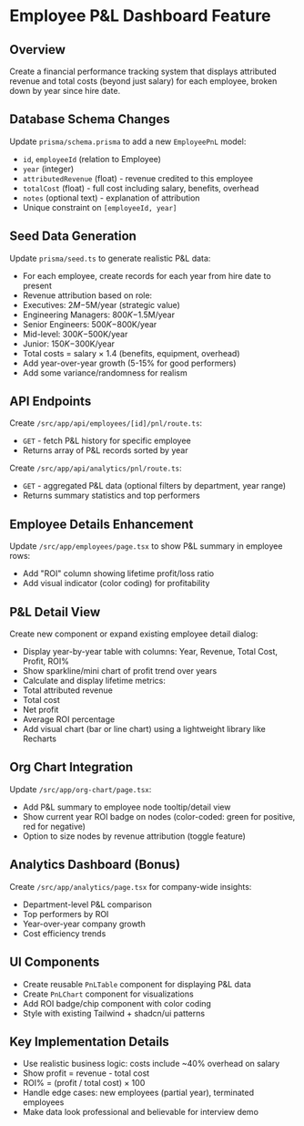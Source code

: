 # Employee P&L Dashboard Feature

## Overview

Create a financial performance tracking system that displays attributed revenue and total costs (beyond just salary) for each employee, broken down by year since hire date.

## Database Schema Changes

Update `prisma/schema.prisma` to add a new `EmployeePnL` model:

- `id`, `employeeId` (relation to Employee)
- `year` (integer)
- `attributedRevenue` (float) - revenue credited to this employee
- `totalCost` (float) - full cost including salary, benefits, overhead
- `notes` (optional text) - explanation of attribution
- Unique constraint on `[employeeId, year]`

## Seed Data Generation

Update `prisma/seed.ts` to generate realistic P&L data:

- For each employee, create records for each year from hire date to present
- Revenue attribution based on role:
- Executives: $2M-$5M/year (strategic value)
- Engineering Managers: $800K-$1.5M/year
- Senior Engineers: $500K-$800K/year
- Mid-level: $300K-$500K/year
- Junior: $150K-$300K/year
- Total costs = salary × 1.4 (benefits, equipment, overhead)
- Add year-over-year growth (5-15% for good performers)
- Add some variance/randomness for realism

## API Endpoints

Create `/src/app/api/employees/[id]/pnl/route.ts`:

- `GET` - fetch P&L history for specific employee
- Returns array of P&L records sorted by year

Create `/src/app/api/analytics/pnl/route.ts`:

- `GET` - aggregated P&L data (optional filters by department, year range)
- Returns summary statistics and top performers

## Employee Details Enhancement

Update `/src/app/employees/page.tsx` to show P&L summary in employee rows:

- Add "ROI" column showing lifetime profit/loss ratio
- Add visual indicator (color coding) for profitability

## P&L Detail View

Create new component or expand existing employee detail dialog:

- Display year-by-year table with columns: Year, Revenue, Total Cost, Profit, ROI%
- Show sparkline/mini chart of profit trend over years
- Calculate and display lifetime metrics:
- Total attributed revenue
- Total cost
- Net profit
- Average ROI percentage
- Add visual chart (bar or line chart) using a lightweight library like Recharts

## Org Chart Integration

Update `/src/app/org-chart/page.tsx`:

- Add P&L summary to employee node tooltip/detail view
- Show current year ROI badge on nodes (color-coded: green for positive, red for negative)
- Option to size nodes by revenue attribution (toggle feature)

## Analytics Dashboard (Bonus)

Create `/src/app/analytics/page.tsx` for company-wide insights:

- Department-level P&L comparison
- Top performers by ROI
- Year-over-year company growth
- Cost efficiency trends

## UI Components

- Create reusable `PnLTable` component for displaying P&L data
- Create `PnLChart` component for visualizations
- Add ROI badge/chip component with color coding
- Style with existing Tailwind + shadcn/ui patterns

## Key Implementation Details

- Use realistic business logic: costs include ~40% overhead on salary
- Show profit = revenue - total cost
- ROI% = (profit / total cost) × 100
- Handle edge cases: new employees (partial year), terminated employees
- Make data look professional and believable for interview demo
